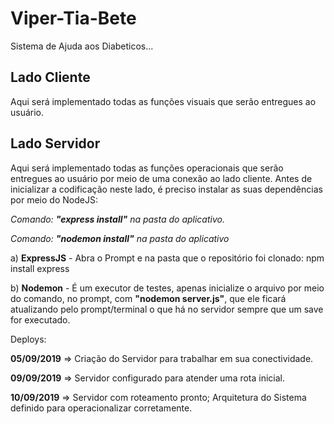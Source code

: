 # Viper-Tia-Bete
Sistema de Ajuda aos Diabeticos...

## Lado Cliente

Aqui será implementado todas as funções visuais que serão entregues ao usuário.

## Lado Servidor

Aqui será implementado todas as funções operacionais que serão entregues ao usuário por meio de uma conexão ao lado cliente. Antes de inicializar a codificação neste lado, é preciso instalar as suas dependências por meio do NodeJS:

*Comando: **"express install"** na pasta do aplicativo.*

*Comando: **"nodemon install"** na pasta do aplicativo*

a) **ExpressJS** - Abra o Prompt e na pasta que o repositório foi clonado: npm install express

b) **Nodemon** - É um executor de testes, apenas inicialize o arquivo por meio do comando, no prompt, com **"nodemon server.js"**, que ele ficará atualizando pelo prompt/terminal o que há no servidor sempre que um save for executado.
 

Deploys:


**05/09/2019** => Criação do Servidor para trabalhar em sua conectividade.

**09/09/2019** => Servidor configurado para atender uma rota inicial.

**10/09/2019** => Servidor com roteamento pronto; Arquitetura do Sistema definido para operacionalizar corretamente.
